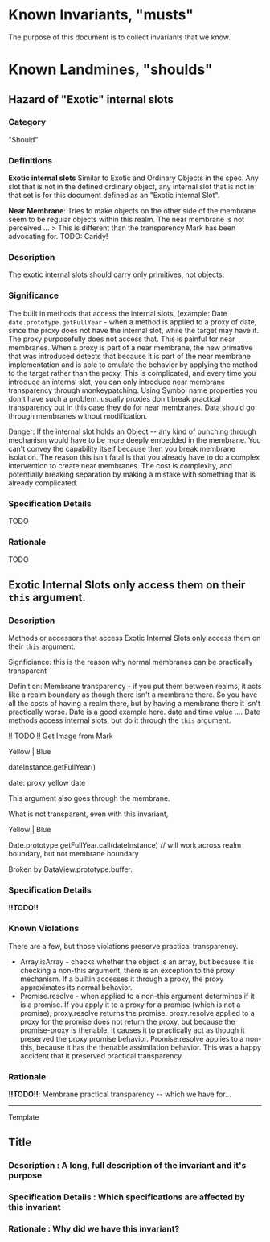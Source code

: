 # Known Invariants, "musts"

The purpose of this document is to collect invariants that we know.

# Known Landmines, "shoulds"

## Hazard of "Exotic" internal slots

### Category
"Should"

### Definitions

**Exotic internal slots** Similar to Exotic and Ordinary Objects in the spec. Any slot that is not in the defined ordinary object,
any internal slot that is not in that set is for this document defined as an "Exotic internal Slot".

**Near Membrane**: Tries to make objects on the other side of the membrane seem to be regular objects within this realm. The near membrane is not perceived ... > This is different than the transparency Mark has been advocating for.  TODO: Caridy!

### Description

The exotic internal slots should carry only primitives, not objects.

### Significance

The built in methods that access the internal slots, (example: Date `date.prototype.getFullYear` - when a method is applied to a proxy of date, since the proxy does not have the internal slot, while the target may have it. The proxy purposefully does not access that. This is painful for near membranes. When a proxy is part of a near membrane, the new primative that was introduced detects that because it is part of the near membrane implementation and is able to emulate the behavior by applying the method to the target rather than the proxy. This is complicated, and every time you introduce an internal slot, you can only introduce near membrane transparency through monkeypatching. Using Symbol name properties you don't have such a problem. usually proxies don't break practical transparency but in this case they do for near membranes. Data should go through membranes without modification.

Danger: If the internal slot holds an Object -- any kind of punching through mechanism would have to be more deeply embedded in the membrane. You can't convey the capability itself because then you break membrane isolation. The reason this isn't fatal is that you already have to do a complex intervention to create near membranes. The cost is complexity, and potentially breaking separation by making a mistake with something that is already complicated.

### Specification Details

TODO

### Rationale

TODO

##  Exotic Internal Slots only access them on their `this` argument.

### Description
Methods or accessors that access Exotic Internal Slots only access them on their `this` argument.

Signficiance: this is the reason why normal membranes can be practically transparent

Definition: Membrane transparency - if you put them between realms, it acts like a realm boundary as though there isn't a membrane there. So you have all the costs of having a realm there, but by having a membrane there it isn't practically worse. Date is a good example here. date and time value .... Date methods access internal slots, but do it through the `this` argument.

!! TODO !! Get Image from Mark

Yellow | Blue

dateInstance.getFullYear()

date: proxy yellow date

This argument also goes through the membrane.

What is not transparent, even with this invariant,

Yellow | Blue

Date.prototype.getFullYear.call(dateInstance) // will work across realm boundary, but not membrane boundary

Broken by DataView.prototype.buffer.

### Specification Details

**!!TODO!!**

### Known Violations

There are a few, but those violations preserve practical transparency.
  * Array.isArray - checks whether the object is an array, but because it is checking a non-this argument, there is an exception to the proxy mechanism. If a builtin accesses it through a proxy, the proxy approximates its normal behavior.
  * Promise.resolve - when applied to a non-this argument determines if it is a promise. If you apply it to a proxy for a promise (which is not a promise), proxy.resolve returns the promise. proxy.resolve applied to a proxy for the promise does not return the proxy, but because the promise-proxy is thenable, it causes it to practically act as though it preserved the proxy promise behavior. Promise.resolve applies to a non-this, because it has the thenable assimilation behavior. This was a happy accident that it preserved practical transparency

### Rationale
**!!TODO!!**: Membrane practical transparency -- which we have for...

----

Template

## Title
### Description : A long, full description of the invariant and it's purpose
### Specification Details : Which specifications are affected by this invariant
### Rationale : Why did we have this invariant?

